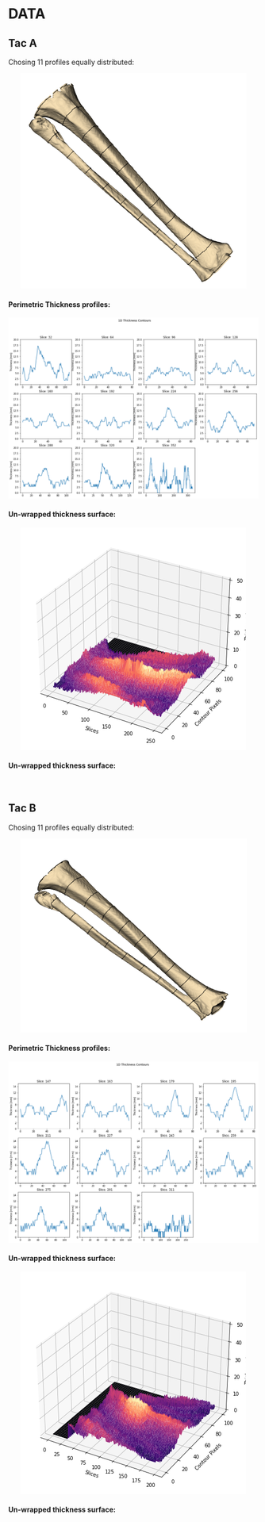 # DATA



## Tac A

Chosing 11 profiles equally distributed:

<p align="center">
  <img src="../docs/images/tacA.png" alt=""/>
</p>

#### Perimetric Thickness profiles:

<p align="center">
  <img src="../docs/images/tacA_profiles.png" alt=""/>
</p>

#### Un-wrapped thickness surface:

<p align="center">
  <img src="../docs/images/tacA_surface.png" alt=""/>
</p>

#### Un-wrapped thickness surface:

<p align="center">
  <img src="../docs/images/tacA_thickness.png.png" alt=""/>
</p>

## Tac B

Chosing 11 profiles equally distributed:

<p align="center">
  <img src="../docs/images/tacB.png" alt=""/>
</p>

#### Perimetric Thickness profiles:

<p align="center">
  <img src="../docs/images/tacB_profiles.png" alt=""/>
</p>

#### Un-wrapped thickness surface:

<p align="center">
  <img src="../docs/images/tacB_surface.png" alt=""/>
</p>

#### Un-wrapped thickness surface:

<p align="center">
  <img src="../docs/images/tacB_thickness.png.png" alt=""/>
</p>
